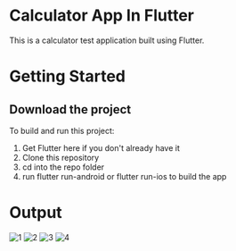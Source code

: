 # Calculator App In Flutter

This is a calculator test application built using Flutter.

# Getting Started
## Download the project

To build and run this project:

1. Get Flutter here if you don't already have it
2. Clone this repository
3. cd into the repo folder
4. run flutter run-android or flutter run-ios to build the app

# Output

![1](https://user-images.githubusercontent.com/64533536/170837417-5452b5c9-4bbc-409d-bf9d-429fe8080e47.jpg)
![2](https://user-images.githubusercontent.com/64533536/170837491-4cf426de-f725-46b0-853c-ab3c2dc4f8e3.jpeg)
![3](https://user-images.githubusercontent.com/64533536/170837497-0f682a40-1caf-41c9-9c5e-82201d6a862f.jpeg)
![4](https://user-images.githubusercontent.com/64533536/170837509-e09e4f63-a8f0-4737-8724-e36a28f9272f.jpeg)
